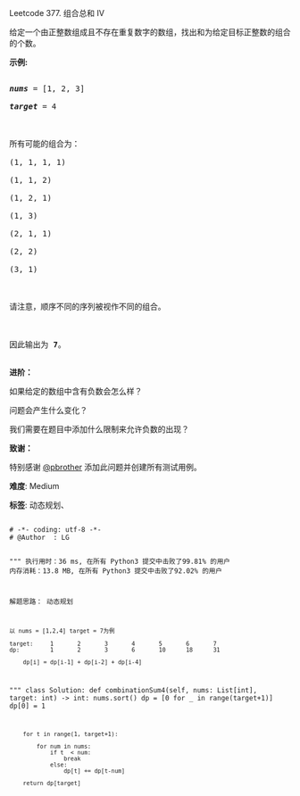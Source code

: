 Leetcode 377. 组合总和 Ⅳ
<p>给定一个由正整数组成且不存在重复数字的数组，找出和为给定目标正整数的组合的个数。</p>


<p><strong>示例:</strong></p>



<pre>

<em><strong>nums</strong></em> = [1, 2, 3]

<em><strong>target</strong></em> = 4



所有可能的组合为：

(1, 1, 1, 1)

(1, 1, 2)

(1, 2, 1)

(1, 3)

(2, 1, 1)

(2, 2)

(3, 1)



请注意，顺序不同的序列被视作不同的组合。



因此输出为 <strong>7</strong>。

</pre>



<p><strong>进阶：</strong><br />

如果给定的数组中含有负数会怎么样？<br />

问题会产生什么变化？<br />

我们需要在题目中添加什么限制来允许负数的出现？</p>



<p><strong>致谢：</strong><br />

特别感谢&nbsp;<a href="https://leetcode.com/pbrother/">@pbrother</a>&nbsp;添加此问题并创建所有测试用例。</p>





 **难度**: Medium



 **标签**: 动态规划、 





<div class="hcb_wrap">
<pre class="prism undefined-numbers lang-python" data-lang="Python"><code>
# -*- coding: utf-8 -*-
# @Author  : LG

"""
执行用时：36 ms, 在所有 Python3 提交中击败了99.81% 的用户
内存消耗：13.8 MB, 在所有 Python3 提交中击败了92.02% 的用户

解题思路：
    动态规划

    以 nums = [1,2,4] target = 7为例

    target:     1       2       3       4       5       6       7
    dp:         1       2       3       6       10      18      31

        dp[i] = dp[i-1] + dp[i-2] + dp[i-4]
"""
class Solution:
    def combinationSum4(self, nums: List[int], target: int) -> int:
        nums.sort()
        dp = [0 for _ in range(target+1)]
        dp[0] = 1

        for t in range(1, target+1):

            for num in nums:
                if t  < num:
                    break
                else:
                    dp[t] += dp[t-num]

        return dp[target]
</code></pre></div>
